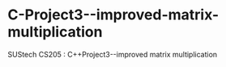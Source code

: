 # C-Project3--improved-matrix-multiplication
SUStech CS205 : C++Project3--improved matrix multiplication
